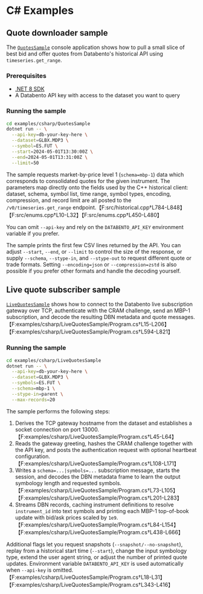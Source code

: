 # C# Examples

## Quote downloader sample

The [`QuotesSample`](./QuotesSample) console application shows how to pull a
small slice of best bid and offer quotes from Databento's historical API using
`timeseries.get_range`.

### Prerequisites

* [.NET 8 SDK](https://dotnet.microsoft.com/en-us/download)
* A Databento API key with access to the dataset you want to query

### Running the sample

```bash
cd examples/csharp/QuotesSample
dotnet run -- \
  --api-key=db-your-key-here \
  --dataset=GLBX.MDP3 \
  --symbol=ES.FUT \
  --start=2024-05-01T13:30:00Z \
  --end=2024-05-01T13:31:00Z \
  --limit=50
```

The sample requests market-by-price level 1 (`schema=mbp-1`) data which
corresponds to consolidated quotes for the given instrument. The parameters map
directly onto the fields used by the C++ historical client: dataset, schema,
symbol list, time range, symbol types, encoding, compression, and record limit
are all posted to the `/v0/timeseries.get_range` endpoint.【F:src/historical.cpp†L784-L848】【F:src/enums.cpp†L10-L32】【F:src/enums.cpp†L450-L480】

You can omit `--api-key` and rely on the `DATABENTO_API_KEY` environment
variable if you prefer.

The sample prints the first few CSV lines returned by the API. You can adjust
`--start`, `--end`, or `--limit` to control the size of the response, or supply
`--schema`, `--stype-in`, and `--stype-out` to request different quote or trade
formats. Setting `--encoding=json` or `--compression=zstd` is also possible if
you prefer other formats and handle the decoding yourself.

## Live quote subscriber sample

[`LiveQuotesSample`](./LiveQuotesSample) shows how to connect to the Databento
live subscription gateway over TCP, authenticate with the CRAM challenge, send
an MBP-1 subscription, and decode the resulting DBN metadata and quote
messages.【F:examples/csharp/LiveQuotesSample/Program.cs†L15-L206】【F:examples/csharp/LiveQuotesSample/Program.cs†L594-L821】

### Running the sample

```bash
cd examples/csharp/LiveQuotesSample
dotnet run -- \
  --api-key=db-your-key-here \
  --dataset=GLBX.MDP3 \
  --symbols=ES.FUT \
  --schema=mbp-1 \
  --stype-in=parent \
  --max-records=20
```

The sample performs the following steps:

1. Derives the TCP gateway hostname from the dataset and establishes a socket
   connection on port 13000.【F:examples/csharp/LiveQuotesSample/Program.cs†L45-L64】
2. Reads the gateway greeting, hashes the CRAM challenge together with the API
   key, and posts the authentication request with optional heartbeat
   configuration.【F:examples/csharp/LiveQuotesSample/Program.cs†L108-L171】
3. Writes a `schema=...|symbols=...` subscription message, starts the session,
   and decodes the DBN metadata frame to learn the output symbology length and
   requested symbols.【F:examples/csharp/LiveQuotesSample/Program.cs†L73-L105】【F:examples/csharp/LiveQuotesSample/Program.cs†L201-L283】
4. Streams DBN records, caching instrument definitions to resolve
   `instrument_id` into text symbols and printing each MBP-1 top-of-book update
   with bid/ask prices scaled by `1e9`.【F:examples/csharp/LiveQuotesSample/Program.cs†L84-L154】【F:examples/csharp/LiveQuotesSample/Program.cs†L438-L666】

Additional flags let you request snapshots (`--snapshot/--no-snapshot`), replay
from a historical start time (`--start`), change the input symbology type,
extend the user agent string, or adjust the number of printed quote updates.
Environment variable `DATABENTO_API_KEY` is used automatically when `--api-key`
is omitted.【F:examples/csharp/LiveQuotesSample/Program.cs†L18-L31】【F:examples/csharp/LiveQuotesSample/Program.cs†L343-L416】
